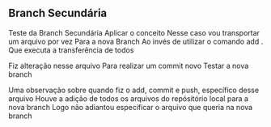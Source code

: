 ## Branch Secundária
Teste da Branch Secundária
Aplicar o conceito
Nesse caso vou transportar um arquivo por vez
Para a nova Branch
Ao invés de utilizar o comando add .
Que executa a transferência de todos

Fiz alteração nesse arquivo
Para realizar um commit novo
Testar a nova branch

Uma observação sobre quando fiz o add, commit e push, específico desse arquivo
Houve a adição de todos os arquivos do repósitório local para a nova branch
Logo não adiantou especificar o arquivo que queria na nova branch